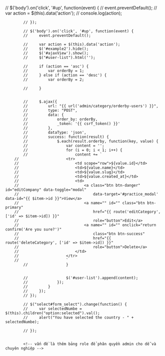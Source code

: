  // $('body').on('click', '#up', function(event) {
            //     event.preventDefault();
            //     var action = $(this).data('action');
            //     console.log(action);

            // });

            // $('body').on('click', '#up', function(event) {
            //     event.preventDefault();

            //     var action = $(this).data('action');
            //     $('#example2').hide();
            //     $('#ajaxView').show();
            //     $("#user-list").html('');

            //     if (action == 'asc') {
            //         var orderBy = 1;
            //     } else if (action == 'desc') {
            //         var orderBy = 2;

            //     }


            //     $.ajax({
            //         url: "{{ url('admin/category/orderby-users') }}",
            //         type: "POST",
            //         data: {
            //             order_by: orderBy,
            //             _token: '{{ csrf_token() }}'
            //         },
            //         dataType: 'json',
            //         success: function(result) {
            //             $.each(result.orderby, function(key, value) {
            //                 var content = '';
            //                 for (i = 0; i < 1; i++) {
            //                     content += `
        //                     <tr>
        //                         <td scope="row">${value.id}</td>
        //                         <td>${value.name}</td>
        //                         <td>${value.slug}</td>
        //                         <td>${value.created_at}</td>
        //                         <td>
        //                             <a class="btn btn-danger" id="editCompany" data-toggle="modal"
        //                                 data-target='#practice_modal' data-id="{{ $item->id }}">View</a>
        //                             <a name="" id="" class="btn btn-primary"
        //                                 href="{{ route('editCategory', ['id' => $item->id]) }}"
        //                                 role="button">Edit</a>
        //                             <a name="" id="" onclick="return confirm('Are you sure?')"
        //                                 class="btn btn-success"
        //                                 href="{{ route('deleteCategory', ['id' => $item->id]) }}"
        //                                 role="button">Delete</a>
        //                         </td>
        //                     </tr>
        //                     `
            //                 }


            //                 $('#user-list').append(content);
            //             });
            //         }
            //     });
            // });

            // $("select#form_select").change(function() {
            //     var selectedNumbe = $(this).children("option:selected").val();
            //     alert("You have selected the country - " + selectedNumbe);

            // });


            <!-- vấn đề là thêm bảng role để phân quyền admin cho dễ và chuyên nghiệp -->
